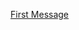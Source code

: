 [First Message](https://github.com/zf9/Discord-WordPress-BuyBot/blob/main/Screenshot_Start.png?raw=true)
